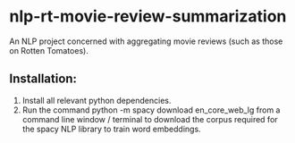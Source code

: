 # nlp-rt-movie-review-summarization
An NLP project concerned with aggregating movie reviews (such as those on Rotten Tomatoes).

## Installation:
1. Install all relevant python dependencies.
1. Run the command python -m spacy download en_core_web_lg from a command line window / terminal to download the corpus required for the spacy NLP library to train word embeddings.
